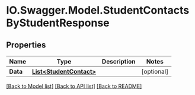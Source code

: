 # IO.Swagger.Model.StudentContactsByStudentResponse
## Properties

Name | Type | Description | Notes
------------ | ------------- | ------------- | -------------
**Data** | [**List&lt;StudentContact&gt;**](StudentContact.md) |  | [optional] 

[[Back to Model list]](../README.md#documentation-for-models) [[Back to API list]](../README.md#documentation-for-api-endpoints) [[Back to README]](../README.md)


